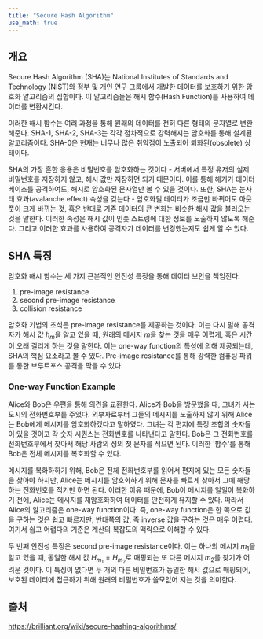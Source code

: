 ```yaml
---
title: "Secure Hash Algorithm"
use_math: true
---
```


## 개요
Secure Hash Algorithm (SHA)는 National Institutes of Standards and Technology (NIST)와 정부 및 개인 연구 그룹에서 개발한 데이터를 보호하기 위한 암호화 알고리즘의 집합이다. 이 알고리즘들은 해시 함수(Hash Function)를 사용하여 데이터를 변환시킨다.

이러한 해시 함수는 여러 과정을 통해 원래의 데이터를 전혀 다른 형태의 문자열로 변환해준다. SHA-1, SHA-2, SHA-3는 각각 점차적으로 강력해지는 암호화를 통해 설계된 알고리즘이다. SHA-0은 현재는 너무나 많은 취약점이 노출되어 퇴화된(obsolete) 상태이다.

SHA의 가장 흔한 응용은 비밀번호를 암호화하는 것이다 - 서버에서 특정 유저의 실제 비밀번호를 저장하지 않고, 해시 값만 저장하면 되기 때문이다. 이를 통해 해커가 데이터베이스를 공격하여도, 해시로 암호화된 문자열만 볼 수 있을 것이다. 또한, SHA는 눈사태 효과(avalanche effect) 속성을 갖는다 - 암호화될 데이터가 조금만 바뀌어도 아웃풋이 크게 바뀌는 것, 혹은 반대로 기존 데이터의 큰 변화는 비슷한 해시 값을 불러오는 것을 말한다. 이러한 속성은 해시 값이 인풋 스트링에 대한 정보를 노출하지 않도록 해준다. 그리고 이러한 효과를 사용하여 공격자가 데이터를 변경했는지도 쉽게 알 수 있다.

## SHA 특징
암호화 해시 함수는 세 가지 근본적인 안전성 특징을 통해 데이터 보안을 책임진다:
1. pre-image resistance
2. second pre-image resistance
3. collision resistance

암호화 기법의 초석은 pre-image resistance를 제공하는 것이다. 이는 다시 말해 공격자가 해시 값 $h_{m}$을 알고 있을 때, 원래의 메시지 $m$을 찾는 것을 매우 어렵게, 혹은 시간이 오래 걸리게 하는 것을 말한다. 이는 one-way function의 특성에 의해 제공되는데, SHA의 핵심 요소라고 볼 수 있다. Pre-image resistance를 통해 강력한 컴퓨팅 파워를 통한 브루트포스 공격을 막을 수 있다.

### One-way Function Example
Alice와 Bob은 우편을 통해 의견을 교환한다. Alice가 Bob을 방문했을 때, 그녀가 사는 도시의 전화번호부를 주었다. 외부자로부터 그들의 메시지를 노출하지 않기 위해 Alice는 Bob에게 메시지를 암호화하겠다고 말하였다. 그녀는 각 편지에 특정 조합의 숫자들이 있을 것이고 각 숫자 시퀀스는 전화번호를 나타낸다고 말한다. Bob은 그 전화번호를 전화번호부에서 찾아서 해당 사람의 성의 첫 문자를 적으면 된다. 이러한 '함수'를 통해 Bob은 전체 메시지를 복호화할 수 있다.

메시지를 복화하하기 위해, Bob은 전체 전화번호부를 읽어서 편지에 있는 모든 숫자들을 찾아야 하지만, Alice는 메시지를 암호화하기 위해 문자를 빠르게 찾아서 그에 해당하는 전화번호를 적기만 하면 된다. 이러한 이유 때문에, Bob이 메시지를 일일이 복화하기 전에, Alice는 메시지를 재암호화하여 데이터를 안전하게 유지할 수 있다. 따라서 Alice의 알고리즘은 one-way function이다. 즉, one-way function은 한 쪽으로 값을 구하는 것은 쉽고 빠르지만, 반대쪽의 값, 즉 inverse 값을 구하는 것은 매우 어렵다. 여기서 쉽고 어렵다의 기준은 계산의 복잡도의 맥락으로 이해할 수 있다.

두 번째 안전성 특징은 second pre-image resistance이다. 이는 하나의 메시지 $m_{1}$을 알고 있을 때, 동일한 해시 값 $H_{m_{1}} = H_{m_{2}}$로 매핑되는 또 다른 메시지 $m_{2}$를 찾기가 어려운 것이다. 이 특징이 없다면 두 개의 다른 비밀번호가 동일한 해시 값으로 매핑되어, 보호된 데이터에 접근하기 위해 원래의 비밀번호가 쓸모없어 지는 것을 의미한다.

















## 출처
https://brilliant.org/wiki/secure-hashing-algorithms/